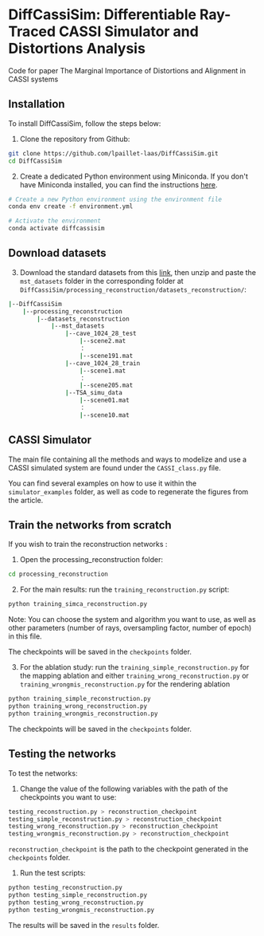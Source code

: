 # DiffCassiSim: Differentiable Ray-Traced CASSI Simulator and Distortions Analysis 
Code for paper The Marginal Importance of Distortions and Alignment in CASSI systems

## Installation

To install DiffCassiSim, follow the steps below:

1. Clone the repository from Github:

```bash
git clone https://github.com/lpaillet-laas/DiffCassiSim.git
cd DiffCassiSim
```

2. Create a dedicated Python environment using Miniconda. If you don't have Miniconda installed, you can find the instructions [here](https://docs.conda.io/projects/conda/en/latest/user-guide/install/linux.html).

```bash
# Create a new Python environment using the environment file
conda env create -f environment.yml

# Activate the environment
conda activate diffcassisim
```

## Download datasets

3. Download the standard datasets from this [link](https://partage.laas.fr/index.php/s/geUrFeV1tI32pCr), then unzip and paste the `mst_datasets` folder in the corresponding folder at `DiffCassiSim/processing_reconstruction/datasets_reconstruction/`:
```bash
|--DiffCassiSim
    |--processing_reconstruction
    	|--datasets_reconstruction
    	    |--mst_datasets
            	|--cave_1024_28_test
                    |--scene2.mat
                    ：  
                    |--scene191.mat
            	|--cave_1024_28_train
                    |--scene1.mat
                    ：  
                    |--scene205.mat
                |--TSA_simu_data
                    |--scene01.mat
                    ：
                    |--scene10.mat                    
```

## CASSI Simulator

The main file containing all the methods and ways to modelize and use a CASSI simulated system are found under the `CASSI_class.py` file.

You can find several examples on how to use it within the `simulator_examples` folder, as well as code to regenerate the figures from the article.

## Train the networks from scratch

If you wish to train the reconstruction networks :
1. Open the processing_reconstruction folder:
```bash
cd processing_reconstruction
```

2. For the main results: run the `training_reconstruction.py` script:
```bash
python training_simca_reconstruction.py
```
Note: You can choose the system and algorithm you want to use, as well as other parameters (number of rays, oversampling factor, number of epoch) in this file.

The checkpoints will be saved in the ```checkpoints``` folder.

3. For the ablation study: run the `training_simple_reconstruction.py` for the mapping ablation and either `training_wrong_reconstruction.py` or `training_wrongmis_reconstruction.py` for the rendering ablation
```bash
python training_simple_reconstruction.py
python training_wrong_reconstruction.py
python training_wrongmis_reconstruction.py
```
The checkpoints will be saved in the ```checkpoints``` folder.

## Testing the networks

To test the networks:

1. Change the value of the following variables with the path of the checkpoints you want to use:
```bash
testing_reconstruction.py > reconstruction_checkpoint
testing_simple_reconstruction.py > reconstruction_checkpoint
testing_wrong_reconstruction.py > reconstruction_checkpoint
testing_wrongmis_reconstruction.py > reconstruction_checkpoint
```
```reconstruction_checkpoint``` is the path to the checkpoint generated in the ```checkpoints``` folder.

1. Run the test scripts:
```bash
python testing_reconstruction.py
python testing_simple_reconstruction.py
python testing_wrong_reconstruction.py
python testing_wrongmis_reconstruction.py
```
The results will be saved in the ```results``` folder.
